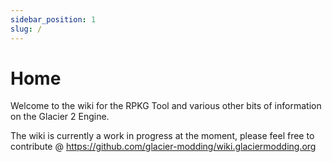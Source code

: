```yaml
---
sidebar_position: 1
slug: /
---
```


# Home

Welcome to the wiki for the RPKG Tool and various other bits of information on the Glacier 2 Engine.

The wiki is currently a work in progress at the moment, please feel free to contribute @ https://github.com/glacier-modding/wiki.glaciermodding.org
